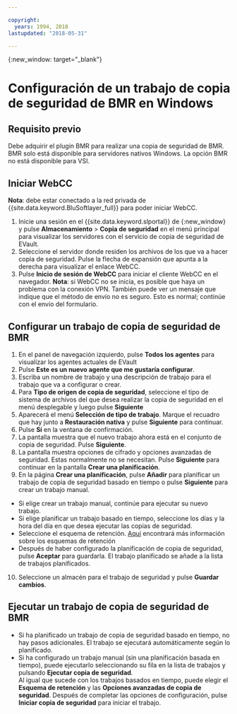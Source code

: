 ```yaml
---

copyright:
  years: 1994, 2018
lastupdated: "2018-05-31"

---
```

{:new_window: target="_blank"}

# Configuración de un trabajo de copia de seguridad de BMR en Windows

## Requisito previo

Debe adquirir el plugin BMR para realizar una copia de seguridad de BMR. BMR solo está disponible para servidores nativos Windows. La opción BMR no está disponible para VSI.

## Iniciar WebCC
**Nota**: debe estar conectado a la red privada de {{site.data.keyword.BluSoftlayer_full}} para poder iniciar WebCC.
1. Inicie una sesión en el {{site.data.keyword.slportal}} de [](https://control.softlayer.com/){:new_window} y pulse **Almacenamiento** > **Copia de seguridad** en el menú principal para visualizar los servidores con el servicio de copia de seguridad de EVault. 
2. Seleccione el servidor donde residen los archivos de los que va a hacer copia de seguridad. Pulse la flecha de expansión que apunta a la derecha para visualizar el enlace WebCC.
4. Pulse **Inicio de sesión de WebCC** para iniciar el cliente WebCC en el navegador.
  **Nota**: si WebCC no se inicia, es posible que haya un problema con la conexión VPN. También puede ver un mensaje que indique que el método de envío no es seguro. Esto es normal; continúe con el envío del formulario.
  
## Configurar un trabajo de copia de seguridad de BMR

1. En el panel de navegación izquierdo, pulse **Todos los agentes** para visualizar los agentes actuales de EVault
2. Pulse **Este es un nuevo agente que me gustaría configurar**.
3. Escriba un nombre de trabajo y una descripción de trabajo para el trabajo que va a configurar o crear.
4. Para **Tipo de origen de copia de seguridad**, seleccione el tipo de sistema de archivos del que desea realizar la copia de seguridad en el menú desplegable y luego pulse **Siguiente**
5. Aparecerá el menú **Selección de tipo de trabajo**. Marque el recuadro que hay junto a **Restauración nativa** y pulse **Siguiente** para continuar.
6. Pulse **Sí** en la ventana de confirmación.
7. La pantalla muestra que el nuevo trabajo ahora está en el conjunto de copia de seguridad. Pulse **Siguiente**.
8. La pantalla muestra opciones de cifrado y opciones avanzadas de seguridad. Estas normalmente no se necesitan. Pulse **Siguiente** para continuar en la pantalla **Crear una planificación**.   
9. En la página **Crear una planificación**, pulse **Añadir** para planificar un trabajo de copia de seguridad basado en tiempo o pulse **Siguiente** para crear un trabajo manual.
  - Si elige crear un trabajo manual, continúe para ejecutar su nuevo trabajo.
  - Si elige planificar un trabajo basado en tiempo, seleccione los días y la hora del día en que desea ejecutar las copias de seguridad.
  - Seleccione el esquema de retención. [Aquí](evault-backup-faq.html#how-do-the-retention-schemes-work-) encontrará más información sobre los esquemas de retención
  - Después de haber configurado la planificación de copia de seguridad, pulse **Aceptar** para guardarla. El trabajo planificado se añade a la lista de trabajos planificados. 
10. Seleccione un almacén para el trabajo de seguridad y pulse **Guardar cambios**.


## Ejecutar un trabajo de copia de seguridad de BMR
  - Si ha planificado un trabajo de copia de seguridad basado en tiempo, no hay pasos adicionales.  El trabajo se ejecutará automáticamente según lo planificado.
  - Si ha configurado un trabajo manual (sin una planificación basada en tiempo), puede ejecutarlo seleccionando su fila en la lista de trabajos y pulsando **Ejecutar copia de seguridad**. <br/> Al igual que sucede con los trabajos basados en tiempo, puede elegir el **Esquema de retención** y las **Opciones avanzadas de copia de seguridad**. Después de completar las opciones de configuración, pulse **Iniciar copia de seguridad** para iniciar el trabajo.
